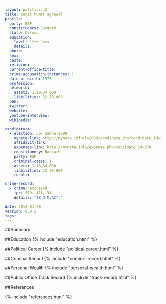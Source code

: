 ```yaml
---
layout: politician2
title: sunil kumar agrawal
profile: 
  party: BSP
  constituency: Bargarh
  state: Orissa
  education: 
    level: 12th Pass
    details: 
  photo: 
  sex: 
  caste: 
  religion: 
  current-office-title: 
  crime-accusation-instances: 1
  date-of-birth: 1973
  profession: 
  networth: 
    assets: 1,18,84,000
    liabilities: 22,70,000
  pan: 
  twitter: 
  website: 
  youtube-interview: 
  wikipedia: 

candidature: 
  - election: Lok Sabha 2009
    myneta-link: http://myneta.info/ls2009/candidate.php?candidate_id=378
    affidavit-link: 
    expenses-link: http://myneta.info/expense.php?candidate_id=378
    constituency: Bargarh 
    party: BSP
    criminal-cases: 1
    assets: 1,18,84,000
    liabilities: 22,70,000
    result:  

crime-record: 
  - crime: accussed
    ipc: 379, 411, 34
    details: "18 O.M.ACT," 

date: 2014-01-28
version: 0.0.5
tags: 
---
```

##Summary


##Education
{% include "education.html" %}


##Political Career
{% include "political-career.html" %}


##Criminal Record
{% include "criminal-record.html" %}


##Personal Wealth
{% include "personal-wealth.html" %}


##Public Office Track Record
{% include "track-record.html" %}


##References


{% include "references.html" %}